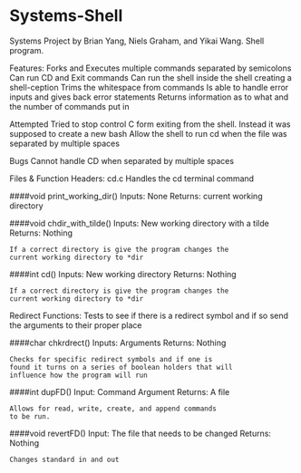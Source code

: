 # Systems-Shell
Systems Project by Brian Yang, Niels Graham, and Yikai Wang. Shell program.

Features:
Forks and Executes multiple commands separated by semicolons
	Can run CD and Exit commands
	Can run the shell inside the shell creating a shell-ception
	Trims the whitespace from commands
	Is able to handle error inputs and gives back error statements
  Returns information as to what and the number of commands put in


Attempted
	Tried to stop control C form exiting from the shell. Instead it was supposed to create a
new bash
Allow the shell to run cd when the file was separated by multiple spaces  


Bugs
	Cannot handle CD when separated by multiple spaces


Files & Function Headers:
cd.c
Handles the cd terminal command

####void print_working_dir()
	Inputs: None
	Returns: current working directory


####void chdir_with_tilde()
	Inputs: New working directory with a tilde
	Returns: Nothing


	If a correct directory is give the program changes the
	current working directory to *dir


####int cd()
	Inputs: New working directory
	Returns: Nothing


	If a correct directory is give the program changes the
	current working directory to *dir


Redirect Functions:
Tests to see if there is a redirect symbol and if so send the
arguments to their proper place

####char chkrdrect()
	Inputs: Arguments
	Returns: Nothing


	Checks for specific redirect symbols and if one is
	found it turns on a series of boolean holders that will
	influence how the program will run


####int dupFD()
	Input: Command Argument
	Returns: A file


	Allows for read, write, create, and append commands
	to be run.


####void revertFD()
	Input: The file that needs to be changed
	Returns: Nothing


	Changes standard in and out
